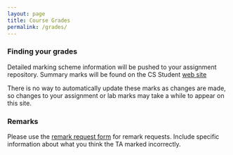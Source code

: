 ```yaml
---
layout: page
title: Course Grades
permalink: /grades/
---
```


### Finding your grades

Detailed marking scheme information will be pushed to your assignment repository.  Summary marks will be found on the CS Student [web site](https://www.teach.cs.toronto.edu/students/)

There is no way to automatically update these marks as changes are made, so changes to your assignment or lab marks may take a while to appear on this site.


### Remarks
Please use the  [remark request form](https://wwwcgi.cdf.utoronto.ca/~cs309hf/cgi-bin/remark-request.cgi?course=csc309h) for remark requests.  Include specific information about what you think the TA marked incorrectly.

